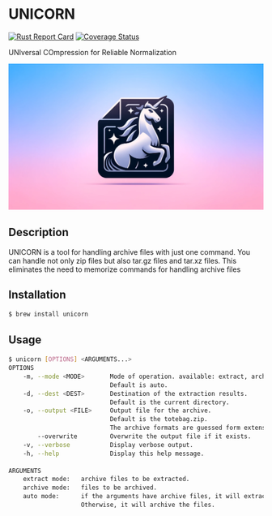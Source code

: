 # UNICORN
[![Rust Report Card](https://rust-reportcard.xuri.me/badge/github.com/yusuketozaki/unicorn)](https://rust-reportcard.xuri.me/report/github.com/yusuketozaki/unicorn)
[![Coverage Status](https://coveralls.io/repos/github/yusuketozaki/unicorn/badge.svg?branch=main)](https://coveralls.io/github/yusuketozaki/unicorn?branch=main)

UNIversal COmpression for Reliable Normalization

![UNICORN](./docs/icon.webp)


## Description
UNICORN is a tool for handling archive files with just one command. You can handle not only zip files but also tar.gz files and tar.xz files.
This eliminates the need to memorize commands for handling archive files


## Installation
```sh
$ brew install unicorn
```


## Usage
```sh
$ unicorn [OPTIONS] <ARGUMENTS...>
OPTIONS
    -m, --mode <MODE>       Mode of operation. available: extract, archive, and auto.
                            Default is auto.
    -d, --dest <DEST>       Destination of the extraction results.
                            Default is the current directory.
    -o, --output <FILE>     Output file for the archive.
                            Default is the totebag.zip.
                            The archive formats are guessed form extension of the file name.
        --overwrite         Overwrite the output file if it exists.
    -v, --verbose           Display verbose output.
    -h, --help              Display this help message.

ARGUMENTS
    extract mode:   archive files to be extracted.
    archive mode:   files to be archived.
    auto mode:      if the arguments have archive files, it will extract them.
                    Otherwise, it will archive the files.
```
